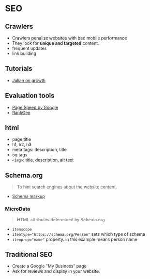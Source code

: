 # SEO

## Crawlers

- Crawlers penalize websites with bad mobile performance
- They look for **unique and targeted** content.
- frequent updates
- link building

## Tutorials

- [Julian on growth](https://www.julian.com/learn/growth/intro)

## Evaluation tools

- [Page Speed by Google](https://developers.google.com/speed/pagespeed/insights/)
- [RankGen](http://rankgen.com/)

## html
 
- page title
- h1, h2, h3
- meta tags: description, title
- og tags
- `<img>`: title, description, alt text

## Schema.org

> To hint search engines about the website content.

- [Schema markup](http://schema.org)


### MicroData

> HTML attributes determined by Schema.org

- `itemscope` 
- `itemtype="https://schema.org/Person"` sets which type of schema
- `itemprop="name"` property. in this example means person name

## Traditional SEO

- Create a Google "My Business" page
- Ask for reviews and display in your website.